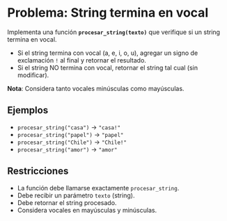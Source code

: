 # Problema: String termina en vocal

Implementa una función **`procesar_string(texto)`** que verifique si un string termina en vocal.

- Si el string termina con vocal (a, e, i, o, u), agregar un signo de exclamación `!` al final y retornar el resultado.
- Si el string NO termina con vocal, retornar el string tal cual (sin modificar).

**Nota**: Considera tanto vocales minúsculas como mayúsculas.

## Ejemplos
- `procesar_string("casa")` → `"casa!"`
- `procesar_string("papel")` → `"papel"`
- `procesar_string("Chile")` → `"Chile!"`
- `procesar_string("amor")` → `"amor"`

## Restricciones
- La función debe llamarse exactamente `procesar_string`.
- Debe recibir un parámetro `texto` (string).
- Debe retornar el string procesado.
- Considera vocales en mayúsculas y minúsculas.

